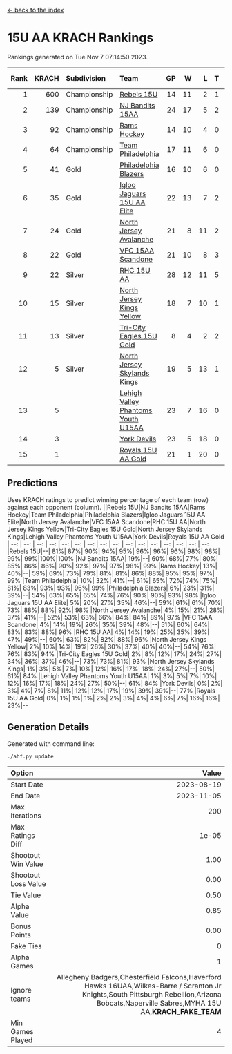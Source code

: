 [<- back to the index](readme.md)
# 15U AA KRACH Rankings
Rankings generated on Tue Nov  7 07:14:50 2023.

Rank|KRACH|Subdivision|Team|GP|W|L|T|OTW|OTL|SoS|Exp Wins|Win Diff
---:|---:|:---|:---|---:|---:|---:|---:|---:|---:|---:|---:|---:
1|600|Championship|[Rebels 15U](https://gamesheetstats.com/seasons/3659/teams/140654/schedule)|14|11|2|1|0|1|613|12.3|-0.0
2|139|Championship|[NJ Bandits 15AA](https://gamesheetstats.com/seasons/3659/teams/140648/schedule)|24|17|5|2|0|1|101|18.9|0.0
3|92|Championship|[Rams Hockey](https://gamesheetstats.com/seasons/3659/teams/140653/schedule)|14|10|4|0|1|2|317|10.9|0.0
4|64|Championship|[Team Philadelphia](https://gamesheetstats.com/seasons/3659/teams/140657/schedule)|17|11|6|0|0|0|101|11.9|0.0
5|41|Gold|[Philadelphia Blazers](https://gamesheetstats.com/seasons/3659/teams/140652/schedule)|16|10|6|0|3|0|36|10.9|0.0
6|35|Gold|[Igloo Jaguars 15U AA Elite](https://gamesheetstats.com/seasons/3659/teams/140645/schedule)|22|13|7|2|1|0|29|14.9|0.0
7|24|Gold|[North Jersey Avalanche](https://gamesheetstats.com/seasons/3659/teams/140649/schedule)|21|8|11|2|2|0|268|9.9|0.0
8|22|Gold|[VFC 15AA Scandone](https://gamesheetstats.com/seasons/3659/teams/140659/schedule)|21|10|8|3|0|1|248|12.4|0.0
9|22|Silver|[RHC 15U AA](https://gamesheetstats.com/seasons/3659/teams/140655/schedule)|28|12|11|5|0|2|40|15.4|0.0
10|15|Silver|[North Jersey Kings Yellow](https://gamesheetstats.com/seasons/3659/teams/140650/schedule)|18|7|10|1|0|0|66|8.4|0.0
11|13|Silver|[Tri-City Eagles 15U Gold](https://gamesheetstats.com/seasons/3659/teams/140658/schedule)|8|4|2|2|0|0|11|5.9|0.0
12|5|Silver|[North Jersey Skylands Kings](https://gamesheetstats.com/seasons/3659/teams/140651/schedule)|19|5|13|1|0|1|59|6.4|0.0
13|5||[Lehigh Valley Phantoms Youth U15AA](https://gamesheetstats.com/seasons/3659/teams/140646/schedule)|23|7|16|0|0|0|23|7.9|0.0
14|3||[York Devils](https://gamesheetstats.com/seasons/3659/teams/140660/schedule)|23|5|18|0|1|2|54|5.9|0.0
15|1||[Royals 15U AA Gold](https://gamesheetstats.com/seasons/3659/teams/140656/schedule)|21|1|20|0|1|0|29|1.9|0.0

## Predictions
Uses KRACH ratings to predict winning percentage of each team (row) against each opponent (column).
||Rebels 15U|NJ Bandits 15AA|Rams Hockey|Team Philadelphia|Philadelphia Blazers|Igloo Jaguars 15U AA Elite|North Jersey Avalanche|VFC 15AA Scandone|RHC 15U AA|North Jersey Kings Yellow|Tri-City Eagles 15U Gold|North Jersey Skylands Kings|Lehigh Valley Phantoms Youth U15AA|York Devils|Royals 15U AA Gold
| --: | --: | --: | --: | --: | --: | --: | --: | --: | --: | --: | --: | --: | --: | --: | --: 
|Rebels 15U|--| 81%| 87%| 90%| 94%| 95%| 96%| 96%| 96%| 98%| 98%| 99%| 99%|100%|100%
|NJ Bandits 15AA| 19%|--| 60%| 68%| 77%| 80%| 85%| 86%| 86%| 90%| 92%| 97%| 97%| 98%| 99%
|Rams Hockey| 13%| 40%|--| 59%| 69%| 73%| 79%| 81%| 81%| 86%| 88%| 95%| 95%| 97%| 99%
|Team Philadelphia| 10%| 32%| 41%|--| 61%| 65%| 72%| 74%| 75%| 81%| 83%| 93%| 93%| 96%| 99%
|Philadelphia Blazers|  6%| 23%| 31%| 39%|--| 54%| 63%| 65%| 65%| 74%| 76%| 90%| 90%| 93%| 98%
|Igloo Jaguars 15U AA Elite|  5%| 20%| 27%| 35%| 46%|--| 59%| 61%| 61%| 70%| 73%| 88%| 88%| 92%| 98%
|North Jersey Avalanche|  4%| 15%| 21%| 28%| 37%| 41%|--| 52%| 53%| 63%| 66%| 84%| 84%| 89%| 97%
|VFC 15AA Scandone|  4%| 14%| 19%| 26%| 35%| 39%| 48%|--| 51%| 60%| 64%| 83%| 83%| 88%| 96%
|RHC 15U AA|  4%| 14%| 19%| 25%| 35%| 39%| 47%| 49%|--| 60%| 63%| 82%| 82%| 88%| 96%
|North Jersey Kings Yellow|  2%| 10%| 14%| 19%| 26%| 30%| 37%| 40%| 40%|--| 54%| 76%| 76%| 83%| 94%
|Tri-City Eagles 15U Gold|  2%|  8%| 12%| 17%| 24%| 27%| 34%| 36%| 37%| 46%|--| 73%| 73%| 81%| 93%
|North Jersey Skylands Kings|  1%|  3%|  5%|  7%| 10%| 12%| 16%| 17%| 18%| 24%| 27%|--| 50%| 61%| 84%
|Lehigh Valley Phantoms Youth U15AA|  1%|  3%|  5%|  7%| 10%| 12%| 16%| 17%| 18%| 24%| 27%| 50%|--| 61%| 84%
|York Devils|  0%|  2%|  3%|  4%|  7%|  8%| 11%| 12%| 12%| 17%| 19%| 39%| 39%|--| 77%
|Royals 15U AA Gold|  0%|  1%|  1%|  1%|  2%|  2%|  3%|  4%|  4%|  6%|  7%| 16%| 16%| 23%|--

## Generation Details

Generated with command line:
```
./ahf.py update
```

| Option | Value |
| :----- | ----: |
| Start Date | 2023-08-19 |
| End Date | 2023-11-05 |
| Max Iterations | 200 |
| Max Ratings Diff | 1e-05 |
| Shootout Win Value | 1.00 |
| Shootout Loss Value | 0.00 |
| Tie Value | 0.50 |
| Alpha Value | 0.85 |
| Bonus Points | 0.00 |
| Fake Ties | 0 |
| Alpha Games | 1 |
| Ignore teams | Allegheny Badgers,Chesterfield Falcons,Haverford Hawks 16UAA,Wilkes-Barre / Scranton Jr Knights,South Pittsburgh Rebellion,Arizona Bobcats,Naperville Sabres,MYHA 15U AA,__KRACH_FAKE_TEAM__ |
| Min Games Played | 4 |


